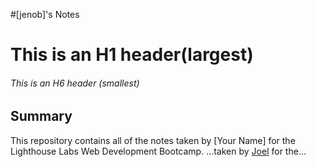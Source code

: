 #[jenob]'s Notes
# This is an H1 header(largest)
###### This is an H6 header (smallest)
## Summary 

This repository contains all of the notes taken by [Your Name] for the Lighthouse Labs Web Development Bootcamp.
...taken by [Joel](https://github.com/JoelCodes) for the...